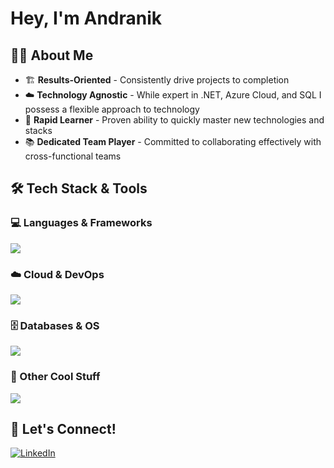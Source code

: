 # Hey, I'm Andranik

## 🧑‍💻 About Me

- 🏗️ **Results-Oriented** - Consistently drive projects to completion
- ☁️ **Technology Agnostic** - While expert in .NET, Azure Cloud, and SQL I possess a flexible approach to technology
- 🤝 **Rapid Learner** - Proven ability to quickly master new technologies and stacks
- 📚 **Dedicated Team Player** - Committed to collaborating effectively with cross-functional teams

## 🛠️ Tech Stack & Tools

<div align="left">

### 💻 Languages & Frameworks
<img src="https://skillicons.dev/icons?i=dotnet,cs,typescript,powershell,bash" />

### ☁️ Cloud & DevOps
<img src="https://skillicons.dev/icons?i=azure,aws,docker,kubernetes,terraform" />

### 🗄️ Databases & OS
<img src="https://skillicons.dev/icons?i=postgresql,mongodb,redis,linux,windows" />

### 🎨 Other Cool Stuff
<img src="https://skillicons.dev/icons?i=git,github,vscode,rider,visualstudio" />

</div>

## 🤝 Let's Connect!

<div align="left">

[![LinkedIn](https://img.shields.io/badge/LinkedIn-%230077B5.svg?logo=linkedin&logoColor=white)](https://linkedin.com/in/andranik-ghulyan-b9557796/)

</div>
